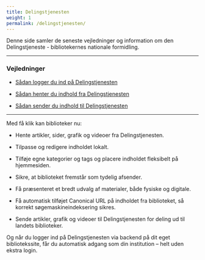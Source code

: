 ```yaml
---
title: Delingstjenesten
weight: 1
permalink: /delingstjenesten/
---
```



Denne side samler de seneste vejledninger og information om den Delingstjeneste - bibliotekernes nationale formidling.

---

### Vejledninger

- [Sådan logger du ind på Delingstjenesten](https://www.folkebibliotekernescms.dk/main/delingstjenesten/login-i-delingstjenesten/)

- [Sådan henter du indhold fra Delingstjenesten](https://www.folkebibliotekernescms.dk/main/delingstjenesten/import-af-indhold/)

- [Sådan sender du indhold til Delingstjenesten](https://www.folkebibliotekernescms.dk/main/delingstjenesten/eksport-af-indhold/)

---


Med få klik kan biblioteker nu:

- Hente artikler, sider, grafik og videoer fra Delingstjenesten.

- Tilpasse og redigere indholdet lokalt.

- Tilføje egne kategorier og tags og placere indholdet fleksibelt på hjemmesiden.

- Sikre, at biblioteket fremstår som tydelig afsender.

- Få præsenteret et bredt udvalg af materialer, både fysiske og digitale.

- Få automatisk tilføjet Canonical URL på indholdet fra biblioteket, så korrekt søgemaskineindeksering sikres.
  
- Sende artikler, grafik og videoer til Delingstjenesten for deling ud til landets biblioteker.

Og når du logger ind på Delingstjenesten via backend på dit eget bibliotekssite, får du automatisk adgang som din institution – helt uden ekstra login.

